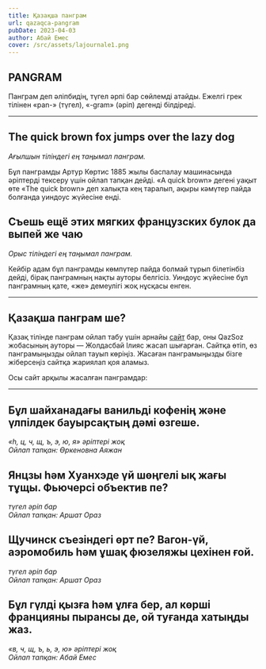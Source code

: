 ```yaml
---
title: Қазақша панграм
url: qazaqca-pangram
pubDate: 2023-04-03
author: Абай Емес
cover: /src/assets/lajournale1.png
---
```

## PANGRAM

Панграм деп әліпбидің, түгел әрпі бар сөйлемді атайды. Ежелгі грек тілінен «pan-» (түгел), «-gram» (әріп) дегенді білдіреді.

<hr/>

## The quick brown fox jumps over the lazy dog

<em>Ағылшын тіліндегі ең таңымал панграм.</em>

Бұл панграмды Артур Көртис 1885 жылы баспалау машинасында әріптерді тексеру үшін ойлап тапқан дейді. «A quick brown» дегені уақыт өте «The quick brown» деп халықта кең таралып, ақыры кәмүтер пайда болғанда уиндоус жүйесіне енді.

## Съешь ещё этих мягких французских булок да выпей же чаю

<em>Орыс тіліндегі ең таңымал панграм.</em>

Кейбір адам бұл панграмды көмпүтер пайда болмай тұрып білетінбіз дейді, бірақ панграмның нақты ауторы белгісіз. Уиндоус жүйесіне бұл панграмның қате, «же» демеулігі жоқ нұсқасы енген.

<hr/>

## Қазақша панграм ше?

Қазақ тілінде панграм ойлап табу үшін арнайы <a href="https://qazpangram.web.app/" target="_blank" rel="noopener noreferrer">сайт</a> бар, оны QazSoz жобасының ауторы — Жолдасбай Ілияс жасап шығарған. Сайтқа өтіп, өз панграмыңызды ойлап тауып көріңіз. Жасаған панграмыңызды бізге жіберсеңіз сайтқа жариялап қоя аламыз.

Осы сайт арқылы жасалған панграмдар:

<hr/>

## Бұл шайханадағы ванильді кофенің және үлпілдек бауырсақтың дәмі өзгеше.

<em>«һ, ц, ч, щ, ъ, э, ю, я» әріптері жоқ\
Ойлап тапқан: Өркеновна Аяжан
</em>

## Янцзы һәм Хуанхэде үй шөңгелі ық жағы тұщы. Фьючерсі объектив пе?

<em>түгел әріп бар\
Ойлап тапқан: Аршат Ораз</em>

## Щучинск съезіндегі өрт пе? Вагон-үй, аэромобиль һәм ұшақ фюзеляжы цехінен ғой.

<em>түгел әріп бар\
Ойлап тапқан: Аршат Ораз
</em>

## Бұл гүлді қызға һәм ұлға бер, ал көрші францияны пырансы де, ой туғанда хатыңды жаз.

<em>«в, ч, щ, ъ, ь, э, ю» әріптері жоқ\
Ойлап тапқан: Абай Емес</em>